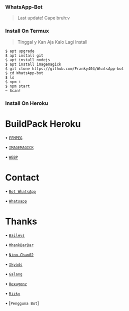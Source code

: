 ### WhatsApp-Bot
>Last update!
Cape bruh:v

### Install On Termux
>Tinggal y Kan Aja
Kalo Lagi Install
```
$ apt upgrade
$ apt install git
$ apt install nodejs
$ apt install imagemagick
$ git clone https://github.com/Franky404/WhatsApp-bot
$ cd WhatsApp-bot
$ ls
$ npm i
$ npm start
~ Scan!
```
### Install On Heroku

# BuildPack Heroku

• [`FFMPEG`](https://github.com/jonathanong/heroku-buildpack-ffmpeg-latest.git)

• [`IMAGEMAGICK`](https://github.com/DuckyTeam/heroku-buildpack-imagemagick.git)

• [`WEBP`](https://github.com/clhuang/heroku-buildpack-webp-binaries)

# Contact

• [`Bot WhatsApp`](https://wa.me/14453006449?text=/help)

• [`Whatsapp`](https://wa.me/6283183586629?text=halo+bang)

 
# Thanks

• [`Baileys`](https://github.com/adiwajshing/baileys)

• [`MhankBarBar`](https://github.com/MhankBarBar)

• [`Nino-Chan02`](https://github.com/nino-chan02)

• [`Ikyads`](https://github.com/rizkiadiasa)

• [`Galang`](https://github.com/zobin33)

• [`Hexagonz`](https://github.com/Hexagonz)

• [`Rizky`](https://github.com/Rizky878)

• [`Pengguna Bot`]
